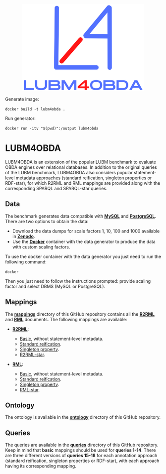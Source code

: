<p align="center">
<img src="https://github.com/oeg-upm/lubm4obda/blob/main/logo.png" height="280" alt="morph">
</p>

Generate image:

`docker build -t lubm4obda .`

Run generator:

`docker run -itv "$(pwd)":/output lubm4obda`

# LUBM4OBDA

LUBM4OBDA is an extension of the popular LUBM benchmark to evaluate OBDA engines over relational databases. In addition to the original queries of the LUBM benchmark, LUBM4OBDA also considers popular statement-level metadata approaches (standard reification, singleton properties or RDF-star), for which R2RML and RML mappings are provided along with the corresponding SPARQL and SPARQL-star queries.

## Data

The benchmark generates data compatible with **[MySQL](https://www.mysql.com/)** and **[PostgreSQL](https://www.postgresql.org/)**. There are two options to obtain the data:

- Download the data dumps for scale factors 1, 10, 100 and 1000 available in **[Zenodo]()**.
- Use the **[Docker]()** container with the data generator to produce the data with custom scaling factors.

To use the docker container with the data generator you just need to run the following command:

`docker`

Then you just need to follow the instructions prompted: provide scaling factor and select DBMS (MySQL or PostgreSQL).

## Mappings

The **[mappings](https://github.com/oeg-upm/lubm4obda/tree/main/mappings)** directory of this GitHub repository contains all the **[R2RML](https://www.w3.org/TR/r2rml/)** and **[RML](https://rml.io/specs/rml/)** documents. The following mappings are available:

- **[R2RML](https://github.com/oeg-upm/lubm4obda/tree/main/mappings/r2rml)**:
  - [Basic](https://github.com/oeg-upm/lubm4obda/blob/main/mappings/r2rml/lubm4obda.r2rml.ttl), without statement-level metadata.
  - [Standard reification](https://github.com/oeg-upm/lubm4obda/blob/main/mappings/r2rml/lubm4obda-reification.r2rml.ttl).
  - [Singleton property](https://github.com/oeg-upm/lubm4obda/blob/main/mappings/r2rml/lubm4obda-singleton-property.r2rml.ttl).
  - [R2RML-star](https://github.com/oeg-upm/lubm4obda/blob/main/mappings/r2rml/lubm4obda-star.r2rml.ttl).

- **[RML](https://github.com/oeg-upm/lubm4obda/tree/main/mappings/rml)**:
  - [Basic](https://github.com/oeg-upm/lubm4obda/blob/main/mappings/rml/lubm4obda.rml.ttl), without statement-level metadata.
  - [Standard reification](https://github.com/oeg-upm/lubm4obda/blob/main/mappings/rml/lubm4obda-reification.rml.ttl).
  - [Singleton property](https://github.com/oeg-upm/lubm4obda/blob/main/mappings/rml/lubm4obda-singleton-property.rml.ttl).
  - [RML-star](https://github.com/oeg-upm/lubm4obda/blob/main/mappings/rml/lubm4obda-star.rml.ttl).

## Ontology

The ontology is available in the **[ontology](https://github.com/oeg-upm/lubm4obda/blob/main/ontology/univ-bench.owl)** directory of this GitHub repository.

## Queries

The queries are available in the **[queries](https://github.com/oeg-upm/lubm4obda/tree/main/queries)** directory of this GitHub repository. Keep in mind that **basic** mappings should be used for **queries 1-14**. There are three different versions of **queries 15-18** for each annotation approach (standard reification, singleton properties or RDF-star), with each approach having its corresponding mapping.
